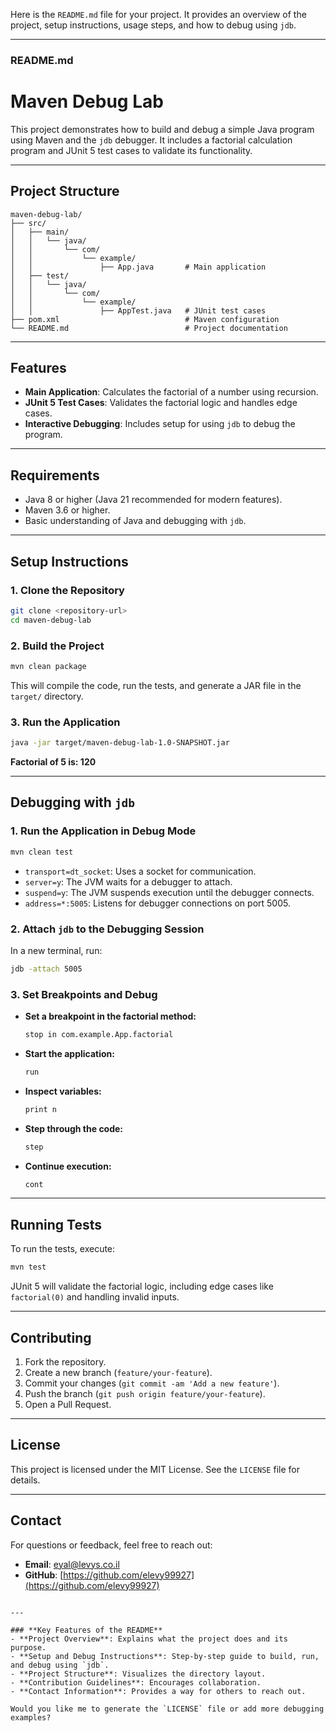 Here is the `README.md` file for your project. It provides an overview of the project, setup instructions, usage steps, and how to debug using `jdb`.

---

### **README.md**


# Maven Debug Lab

This project demonstrates how to build and debug a simple Java program using Maven and the `jdb` debugger. It includes a factorial calculation program and JUnit 5 test cases to validate its functionality.

---

## **Project Structure**
```
maven-debug-lab/
├── src/
│   ├── main/
│   │   └── java/
│   │       └── com/
│   │           └── example/
│   │               ├── App.java       # Main application
│   ├── test/
│   │   └── java/
│   │       └── com/
│   │           └── example/
│   │               ├── AppTest.java   # JUnit test cases
├── pom.xml                            # Maven configuration
└── README.md                          # Project documentation
```

---

## **Features**
- **Main Application**: Calculates the factorial of a number using recursion.
- **JUnit 5 Test Cases**: Validates the factorial logic and handles edge cases.
- **Interactive Debugging**: Includes setup for using `jdb` to debug the program.

---

## **Requirements**
- Java 8 or higher (Java 21 recommended for modern features).
- Maven 3.6 or higher.
- Basic understanding of Java and debugging with `jdb`.

---

## **Setup Instructions**

### **1. Clone the Repository**
```bash
git clone <repository-url>
cd maven-debug-lab
```

### **2. Build the Project**
```bash
mvn clean package
```

This will compile the code, run the tests, and generate a JAR file in the `target/` directory.

### **3. Run the Application**
```bash
java -jar target/maven-debug-lab-1.0-SNAPSHOT.jar
```
<B>Factorial of 5 is: 120</B>


---

## **Debugging with `jdb`**

### **1. Run the Application in Debug Mode**
```bash
mvn clean test
```

- `transport=dt_socket`: Uses a socket for communication.
- `server=y`: The JVM waits for a debugger to attach.
- `suspend=y`: The JVM suspends execution until the debugger connects.
- `address=*:5005`: Listens for debugger connections on port 5005.

### **2. Attach `jdb` to the Debugging Session**
In a new terminal, run:
```bash
jdb -attach 5005
```

### **3. Set Breakpoints and Debug**
- **Set a breakpoint in the factorial method:**
  ```bash
  stop in com.example.App.factorial
  ```
- **Start the application:**
  ```bash
  run
  ```
- **Inspect variables:**
  ```bash
  print n
  ```
- **Step through the code:**
  ```bash
  step
  ```
- **Continue execution:**
  ```bash
  cont
  ```

---

## **Running Tests**

To run the tests, execute:
```bash
mvn test
```

JUnit 5 will validate the factorial logic, including edge cases like `factorial(0)` and handling invalid inputs.

---

## **Contributing**
1. Fork the repository.
2. Create a new branch (`feature/your-feature`).
3. Commit your changes (`git commit -am 'Add a new feature'`).
4. Push the branch (`git push origin feature/your-feature`).
5. Open a Pull Request.

---

## **License**
This project is licensed under the MIT License. See the `LICENSE` file for details.

---

## **Contact**
For questions or feedback, feel free to reach out:
- **Email**: eyal@levys.co.il
- **GitHub**: [https://github.com/elevy99927](https://github.com/elevy99927)
```

---

### **Key Features of the README**
- **Project Overview**: Explains what the project does and its purpose.
- **Setup and Debug Instructions**: Step-by-step guide to build, run, and debug using `jdb`.
- **Project Structure**: Visualizes the directory layout.
- **Contribution Guidelines**: Encourages collaboration.
- **Contact Information**: Provides a way for others to reach out.

Would you like me to generate the `LICENSE` file or add more debugging examples?